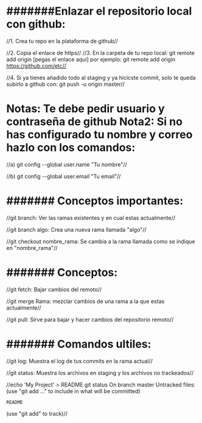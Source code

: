  #######Enlazar el repositorio local con github:
=========================================================
//1. Crea tu repo en la plataforma de github//

//2. Copia el enlace de https//
//3. En la carpeta de tu repo local: git remote add origin [pegas el enlace aqui] por ejemplo: git remote add origin https://github.com/etc//

//4. Si ya tienes añadido todo al staging y ya hicicste commit, solo te queda subirlo a github con: git push -u origin master//

Notas: Te debe pedir usuario y contraseña de github
Nota2: Si no has configurado tu nombre y correo hazlo con los comandos:
==========================================================
//a) git config --global user.name "Tu nombre"//

//b) git config --global user.email "Tu email"//

 ####### Conceptos importantes: 
==========================================================
//git branch: Ver las ramas existentes y en cual estas actualmente//

//git branch algo: Crea una nueva rama llamada "algo"//

//git checkout nombre_rama:  Se cambia a la rama llamada como se indique en "nombre_rama"//

 ####### Conceptos:
=========================================================
//git fetch: Bajar cambios del remoto//

//git merge Rama: mezclar cambios de una rama a la que estas actualmente//

//git pull: Sirve para bajar y hacer cambios del repositorio remoto//

 ####### Comandos ultiles:
=========================================================
//git log: Muestra el log de tus commits en la rama actual//

//git status: Muestra los archivos en staging y los archivos no trackeados//

//echo 'My Project' > README
git status
On branch master
Untracked files:
  (use "git add <file>..." to include in what will be committed)

    README

(use "git add" to track)//


